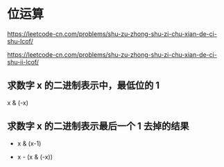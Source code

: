 # 位运算

https://leetcode-cn.com/problems/shu-zu-zhong-shu-zi-chu-xian-de-ci-shu-lcof/

https://leetcode-cn.com/problems/shu-zu-zhong-shu-zi-chu-xian-de-ci-shu-ii-lcof/

## 求数字 x 的二进制表示中，最低位的 1

x & (-x)

## 求数字 x 的二进制表示最后一个 1 去掉的结果

+ x & (x-1)

+ x - (x & (-x))

